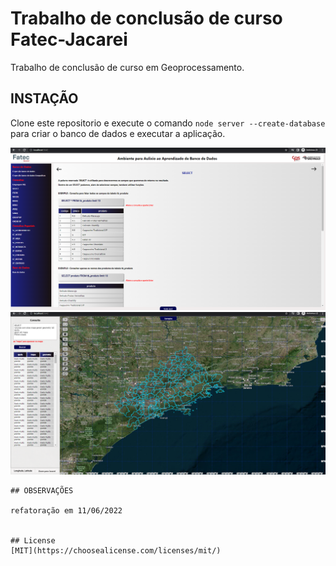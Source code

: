 # Trabalho de conclusão de curso Fatec-Jacarei

Trabalho de conclusão de curso em Geoprocessamento.

## INSTAÇÃO

Clone este repositorio e execute o comando ```node server --create-database ``` para criar o banco de dados e executar a aplicação. 


<img src="img_1.png" alt="Login" title="Login">

<img src="img_2.png" alt="Main" title="Main">

```
## OBSERVAÇÕES

refatoração em 11/06/2022


## License
[MIT](https://choosealicense.com/licenses/mit/)